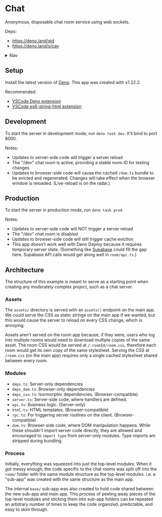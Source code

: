 # Chat

Anonymous, disposable chat room service using web sockets.

Deps:
  - https://deno.land/std
  - https://deno.land/x/cav

<details><summary>Nav</summary>

- [Home](https://cav.bar)
- [Docs](../../docs/README.md)
  - [Getting started](../../docs/getting-started.md)
  - [Routers](../../docs/routers.md)
  - [Endpoints](../../docs/endpoints.md)
  - [Request parsing](../../docs/request-parsing.md)
  - [Response resolution](../../docs/response-resolution.md)
  - [Context](../../docs/context.md)
  - [Error handling](../../docs/error-handling.md)
  - [Client fetch](../../docs/client-fetch.md)
  - [Assets](../../docs/assets.md)
  - [Bundles](../../docs/bundles.md)
  - [Web sockets](../../docs/web-sockets.md)
  - [API](../../docs/api.md)
- [Examples](../README.md)
  - [Blog](../blog): Markdown blogging
  - 📍 [Chat](../chat): Ephemeral chat rooms
  - [Shortcuts](../shortcuts): URL Shortening

</details>

## Setup

Install the latest version of [Deno](https://deno.land). This app was created
with v1.22.2.

Recommended:

- [VSCode Deno
extension](https://marketplace.visualstudio.com/items?itemName=denoland.vscode-deno)
- [VSCode es6-string-html extension](https://marketplace.visualstudio.com/items?itemName=Tobermory.es6-string-html)

## Development

To start the server in development mode, run `deno task dev`. It'll bind to port
8000.

Notes:

- Updates to server-side code will trigger a server reload
- The "/dev" chat room is active, providing a stable room ID for testing changes
- Updates to browser-side code will cause the cached `/dom.ts`
  bundle to be evicted and regenerated. Changes will take effect when the
  browser window is reloaded. (Live-reload is on the radar.)

## Production

To start the server in production mode, run `deno task prod`.

Notes:

- Updates to server-side code will NOT trigger a server reload
- The "/dev" chat room is disabled
- Updates to browser-side code will still trigger cache eviction
- This app doesn't work well with Deno Deploy because it requires temporary
  server state. (Something like [Supabase](https://supabase.com) could fill the
  gap here. Supabase API calls would get along well in `room/api.ts`.)

## Architecture

The structure of this example is meant to serve as a starting point when
creating any moderately complex project, such as a chat server.

### Assets

The `assets/` directory is served with an `assets()` endpoint on the main app.
We could serve the CSS as static strings on the main app if we wanted, but this
would cause the server to reload on every CSS change, which is annoying.

Assets aren't served on the room app because, if they were, users who log into
multiple rooms would need to download multiple copies of the same asset. The
room CSS would be served at `/:roomId/room.css`, therefore each room would get
its own copy of the same stylesheet. Serving the CSS at `/room.css` (on the main
app) requires only a single cached stylesheet shared between every room.

### Modules

- `deps.ts`: Server-only dependencies
- `deps_dom.ts`: Browser-only dependencies
- `deps_iso.ts`: Isormorphic dependencies. (Browser-compatible)
- `server.ts`: Server-side code, where handlers are defined.
- `api.ts`: Business logic. (Server-only)
- `html.ts`: HTML templates. (Browser-compatible)
- `rpc.ts`: For triggering server routines on the client. (Browser-compatible)
- `dom.ts`: Browser-side code, where DOM manipulation happens. While these
  shouldn't import server code directly, they are allowed and encouraged to
  `import type` from server-only modules. Type imports are stripped during
  bundling.

### Process

Initially, everything was squeezed into just the top-level modules. When it got
messy enough, the code specific to the chat rooms was split off into the `room/`
folder with the same module structure as the top-level modules. i.e. a "sub-app"
was created with the same structure as the main app.

The internal `base/` sub-app was also created to hold code shared between the
new sub-app and main app. This process of peeling away pieces of the top-level
modules and sticking them into sub-app folders can be repeated an arbitrary
number of times to keep the code organized, predictable, and easy to skim
through.
